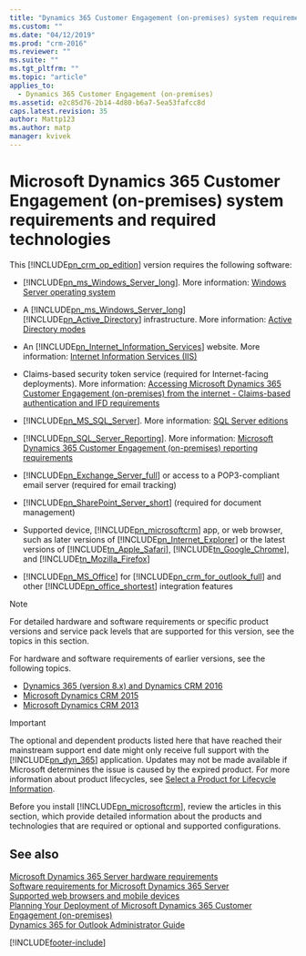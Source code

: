 ```yaml
---
title: "Dynamics 365 Customer Engagement (on-premises) system requirements and required technologies | Microsoft Docs"
ms.custom: ""
ms.date: "04/12/2019"
ms.prod: "crm-2016"
ms.reviewer: ""
ms.suite: ""
ms.tgt_pltfrm: ""
ms.topic: "article"
applies_to: 
  - Dynamics 365 Customer Engagement (on-premises)
ms.assetid: e2c85d76-2b14-4d80-b6a7-5ea53fafcc8d
caps.latest.revision: 35
author: Mattp123
ms.author: matp
manager: kvivek
---
```

# Microsoft Dynamics 365 Customer Engagement (on-premises) system requirements and required technologies



This [!INCLUDE[pn_crm_op_edition](../includes/pn-crm-op-edition.md)] version requires the following software:  
  
-   [!INCLUDE[pn_ms_Windows_Server_long](../includes/pn-ms-windows-server-long.md)]. More information: [Windows Server operating system](software-requirements-for-microsoft-dynamics-365-server.md#windows-server-operating-system) 
  
-   A [!INCLUDE[pn_ms_Windows_Server_long](../includes/pn-ms-windows-server-long.md)] [!INCLUDE[pn_Active_Directory](../includes/pn-active-directory.md)] infrastructure. More information: [Active Directory modes](software-requirements-for-microsoft-dynamics-365-server.md#active-directory-modes) 
  
-   An [!INCLUDE[pn_Internet_Information_Services](../includes/pn-internet-information-services.md)] website. More information: [Internet Information Services (IIS)](software-requirements-for-microsoft-dynamics-365-server.md#internet-information-services-iis)
  
-   Claims-based security token service (required for Internet-facing deployments). More information: [Accessing Microsoft Dynamics 365 Customer Engagement (on-premises) from the internet - Claims-based authentication and IFD requirements](software-requirements-for-microsoft-dynamics-365-server.md)
  
-   [!INCLUDE[pn_MS_SQL_Server](../includes/pn-ms-sql-server.md)]. More information: [SQL Server editions](software-requirements-for-microsoft-dynamics-365-server.md#sql-server-editions)
  
-   [!INCLUDE[pn_SQL_Server_Reporting](../includes/pn-sql-server-reporting.md)]. More information: [Microsoft Dynamics 365 Customer Engagement (on-premises) reporting requirements](microsoft-dynamics-365-reporting-requirements.md)
  
-   [!INCLUDE[pn_Exchange_Server_full](../includes/pn-exchange-server-full.md)] or access to a POP3-compliant email server (required for email tracking)  
  
-   [!INCLUDE[pn_SharePoint_Server_short](../includes/pn-sharepoint-server-short.md)] (required for document management)  
  
-   Supported device, [!INCLUDE[pn_microsoftcrm](../includes/pn-microsoftcrm.md)] app, or web browser, such as later versions of [!INCLUDE[pn_Internet_Explorer](../includes/pn-internet-explorer.md)] or the latest versions of [!INCLUDE[tn_Apple_Safari](../includes/tn-apple-safari.md)], [!INCLUDE[tn_Google_Chrome](../includes/tn-google-chrome.md)], and [!INCLUDE[tn_Mozilla_Firefox](../includes/tn-mozilla-firefox.md)]  
  
-   [!INCLUDE[pn_MS_Office](../includes/pn-ms-office.md)] for [!INCLUDE[pn_crm_for_outlook_full](../includes/pn-crm-for-outlook-full.md)] and other [!INCLUDE[pn_office_shortest](../includes/pn-office-shortest.md)] integration features  
  
> [!NOTE]
>  For detailed hardware and software requirements or specific product versions and service pack levels that are supported for this version, see the topics in this section. 
>
>  For hardware and software requirements of earlier versions, see the following topics.  
>  - [Dynamics 365 (version 8.x) and Dynamics CRM 2016](/previous-versions/dynamicscrm-2016/deployment-administrators-guide/hh699831(v%3dcrm.8))
>  - [Microsoft Dynamics CRM 2015](/previous-versions/dynamicscrm-2015/deployment-administrators-guide/hh699831(v=crm.7))
>  - [Microsoft Dynamics CRM 2013](/previous-versions/dynamicscrm-2013/implementation-guide/hh699831(v%3dcrm.6))
  
> [!IMPORTANT]
>  The optional and dependent products listed here that have reached their mainstream support end date might only receive full support with the [!INCLUDE[pn_dyn_365](../includes/pn-dyn-365.md)] application. Updates may not be made available if Microsoft determines the issue is caused by the expired product. For more information about product lifecycles, see [Select a Product for Lifecycle Information](/lifecycle/products/).  
  
 Before you install [!INCLUDE[pn_microsoftcrm](../includes/pn-microsoftcrm.md)], review the articles in this section, which provide detailed information about the products and technologies that are required or optional and supported configurations.  
  
  
## See also
 [Microsoft Dynamics 365 Server hardware requirements](microsoft-dynamics-365-server-hardware-requirements.md) </br>
 [Software requirements for Microsoft Dynamics 365 Server](software-requirements-for-microsoft-dynamics-365-server.md) </br>
 [Supported web browsers and mobile devices](../admin/supported-web-browsers-and-mobile-devices.md)   </br>
 [Planning Your Deployment of Microsoft Dynamics 365 Customer Engagement (on-premises)](planning-your-deployment-of-microsoft-dynamics-365.md) </br>
 [Dynamics 365 for Outlook Administrator Guide](../../../outlook-addin/admin-guide/dynamics-365-for-outlook.md) 



[!INCLUDE[footer-include](../../../includes/footer-banner.md)]